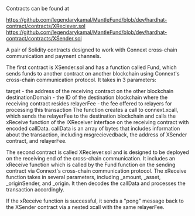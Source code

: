 Contracts can be found at 

https://github.com/legendarykamal/MantleFund/blob/dev/hardhat-contract/contracts/XReciever.sol 
https://github.com/legendarykamal/MantleFund/blob/dev/hardhat-contract/contracts/XSender.sol

A pair of Solidity contracts designed to work with Connext cross-chain communication and payment channels.

The first contract is XSender.sol and has a function called Fund, which sends funds to another contract on another blockchain using Connext's cross-chain communication protocol. It takes in 3 parameters:

target - the address of the receiving contract on the other blockchain
destinationDomain - the ID of the destination blockchain where the receiving contract resides
relayerFee - the fee offered to relayers for processing this transaction
The function creates a call to connext.xcall, which sends the relayerFee to the destination blockchain and calls the xReceive function of the IXReceiver interface on the receiving contract with encoded callData. callData is an array of bytes that includes information about the transaction, including msgrecievedback, the address of XSender contract, and relayerFee.

The second contract is called XReciever.sol and is designed to be deployed on the receiving end of the cross-chain communication. It includes an xReceive function which is called by the Fund function on the sending contract via Connext's cross-chain communication protocol. The xReceive function takes in several parameters, including _amount, _asset, _originSender, and _origin. It then decodes the callData and processes the transaction accordingly.

If the xReceive function is successful, it sends a "pong" message back to the XSender contract via a nested xcall with the same relayerFee.
